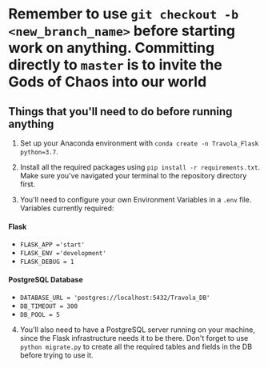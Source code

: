 # Remember to use `git checkout -b <new_branch_name>` before starting work on anything. Committing directly to `master` is to invite the Gods of Chaos into our world

## Things that you'll need to do before running anything

1. Set up your Anaconda environment with `conda create -n Travola_Flask python=3.7`.

2. Install all the required packages using `pip install -r requirements.txt`. Make sure you've navigated your terminal to the repository directory first.

3. You'll need to configure your own Environment Variables in a  `.env` file. Variables currently required:

#### Flask
- `FLASK_APP ='start'`
- `FLASK_ENV ='development'`
- `FLASK_DEBUG = 1`

#### PostgreSQL Database
- `DATABASE_URL = 'postgres://localhost:5432/Travola_DB'`
- `DB_TIMEOUT = 300`
- `DB_POOL = 5`

4. You'll also need to have a PostgreSQL server running on your machine, since the Flask infrastructure needs it to be there. Don't forget to use `python migrate.py` to create all the required tables and fields in the DB before trying to use it.
